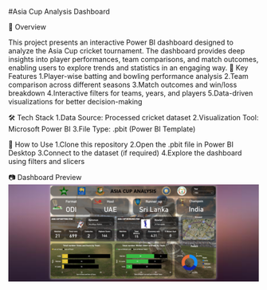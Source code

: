 #Asia Cup Analysis Dashboard

📌 Overview

This project presents an interactive Power BI dashboard designed to analyze the Asia Cup cricket tournament. The dashboard provides deep insights into player performances, team comparisons, and match outcomes, enabling users to explore trends and statistics in an engaging way.
🎯 Key Features
1.Player-wise batting and bowling performance analysis
2.Team comparison across different seasons
3.Match outcomes and win/loss breakdown
4.Interactive filters for teams, years, and players
5.Data-driven visualizations for better decision-making

🛠️ Tech Stack
1.Data Source: Processed cricket dataset
2.Visualization Tool: Microsoft Power BI
3.File Type: .pbit (Power BI Template)


🚀 How to Use
1.Clone this repository
2.Open the .pbit file in Power BI Desktop
3.Connect to the dataset (if required)
4.Explore the dashboard using filters and slicers

📷 Dashboard Preview
![Asia Cup Dashboard](https://github.com/sarthakghodmare/ASIA-CUP-DASHBOARD/blob/main/ASIA%20CUP%20DASHBOARD%20SANPSHOT.png)

